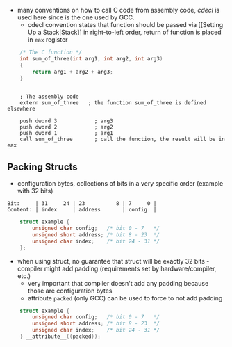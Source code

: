 - many conventions on how to call C code from assembly code, *cdecl* is used here since is the one used by GCC.
	- cdecl convention states that function should be passed via [[Setting Up a Stack|Stack]] in right-to-left order, return of function is placed in `eax` register
```C
    /* The C function */
    int sum_of_three(int arg1, int arg2, int arg3)
    {
        return arg1 + arg2 + arg3;
    }
```
```x86asm

    ; The assembly code
    extern sum_of_three   ; the function sum_of_three is defined elsewhere

    push dword 3            ; arg3
    push dword 2            ; arg2
    push dword 1            ; arg1
    call sum_of_three       ; call the function, the result will be in eax
```
## Packing Structs
- configuration bytes, collections of bits in a very specific order (example with 32 bits)
```
Bit:     | 31     24 | 23          8 | 7     0 |
Content: | index     | address       | config  |
```
```C
    struct example {
        unsigned char config;   /* bit 0 - 7   */
        unsigned short address; /* bit 8 - 23  */
        unsigned char index;    /* bit 24 - 31 */
    };
```
- when using struct, no guarantee that struct will be exactly 32 bits - compiler might add padding (requirements set by hardware/compiler, etc.)
	- very important that compiler doesn't add any padding because those are configuration bytes
	- attribute `packed` (only GCC) can be used to force to not add padding
```C
    struct example {
        unsigned char config;   /* bit 0 - 7   */
        unsigned short address; /* bit 8 - 23  */
        unsigned char index;    /* bit 24 - 31 */
    } __attribute__((packed));
```

